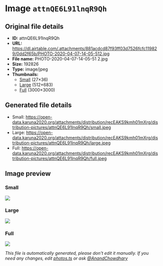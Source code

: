 # Image `attnQE6L91lnqR9Qh`

## Original file details

- **ID:** attnQE6L91lnqR9Qh
- **URL:** https://dl.airtable.com/.attachments/881acdcd87f93ff03d7526fcfc119829/0dd2f65b/PHOTO-2020-04-07-14-05-512.jpg
- **File name:** PHOTO-2020-04-07-14-05-51 2.jpg
- **Size:** 192826
- **Type:** image/jpeg
- **Thumbnails:**
  - [Small](https://dl.airtable.com/.attachmentThumbnails/6a7d2d61ca97be2aed98dd875a780386/44ab78cc) (27×36)
  - [Large](https://dl.airtable.com/.attachmentThumbnails/7c9fbca31fbf1335a8922bac5d807eb2/4e317cd1) (512×683)
  - [Full](https://dl.airtable.com/.attachmentThumbnails/007d262700b544f1f315f0599036c982/6a655437) (3000×3000)

## Generated file details

- Small: https://open-data.karuna2020.org/attachments/distribution/recEAKS9kmh01mXrg/distribution-pictures/attnQE6L91lnqR9Qh/small.jpeg
- Large: https://open-data.karuna2020.org/attachments/distribution/recEAKS9kmh01mXrg/distribution-pictures/attnQE6L91lnqR9Qh/large.jpeg
- Full: https://open-data.karuna2020.org/attachments/distribution/recEAKS9kmh01mXrg/distribution-pictures/attnQE6L91lnqR9Qh/full.jpeg

## Image preview

### Small

![](https://open-data.karuna2020.org/attachments/distribution/recEAKS9kmh01mXrg/distribution-pictures/attnQE6L91lnqR9Qh/small.jpeg)

### Large

![](https://open-data.karuna2020.org/attachments/distribution/recEAKS9kmh01mXrg/distribution-pictures/attnQE6L91lnqR9Qh/large.jpeg)

### Full

![](https://open-data.karuna2020.org/attachments/distribution/recEAKS9kmh01mXrg/distribution-pictures/attnQE6L91lnqR9Qh/full.jpeg)

_This file is automatically generated, please don't edit it manually. If you need any changes, edit [photos.ts](/photos.ts) or ask [@AnandChowdhary](https://github.com/AnandChowdhary)_
